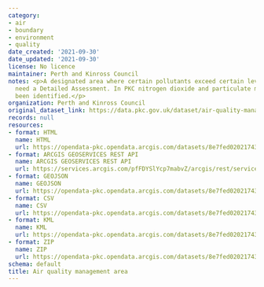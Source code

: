 ```yaml
---
category:
- air
- boundary
- environment
- quality
date_created: '2021-09-30'
date_updated: '2021-09-30'
license: No licence
maintainer: Perth and Kinross Council
notes: <p>A designated area where certain pollutants exceed certain levels and therefore
  need a Detailed Assessment. In PKC nitrogen dioxide and particulate matter have
  been identified.</p>
organization: Perth and Kinross Council
original_dataset_link: https://data.pkc.gov.uk/dataset/air-quality-management-area
records: null
resources:
- format: HTML
  name: HTML
  url: https://opendata-pkc.opendata.arcgis.com/datasets/8e7fed0202174329be528a1f9706dcd3_0
- format: ARCGIS GEOSERVICES REST API
  name: ARCGIS GEOSERVICES REST API
  url: https://services.arcgis.com/pfFDYSlYcp7mabvZ/arcgis/rest/services/Air_quality_management_area/FeatureServer/0
- format: GEOJSON
  name: GEOJSON
  url: https://opendata-pkc.opendata.arcgis.com/datasets/8e7fed0202174329be528a1f9706dcd3_0.geojson?outSR=%7B%22latestWkid%22%3A27700%2C%22wkid%22%3A27700%7D
- format: CSV
  name: CSV
  url: https://opendata-pkc.opendata.arcgis.com/datasets/8e7fed0202174329be528a1f9706dcd3_0.csv?outSR=%7B%22latestWkid%22%3A27700%2C%22wkid%22%3A27700%7D
- format: KML
  name: KML
  url: https://opendata-pkc.opendata.arcgis.com/datasets/8e7fed0202174329be528a1f9706dcd3_0.kml?outSR=%7B%22latestWkid%22%3A27700%2C%22wkid%22%3A27700%7D
- format: ZIP
  name: ZIP
  url: https://opendata-pkc.opendata.arcgis.com/datasets/8e7fed0202174329be528a1f9706dcd3_0.zip?outSR=%7B%22latestWkid%22%3A27700%2C%22wkid%22%3A27700%7D
schema: default
title: Air quality management area
---
```

